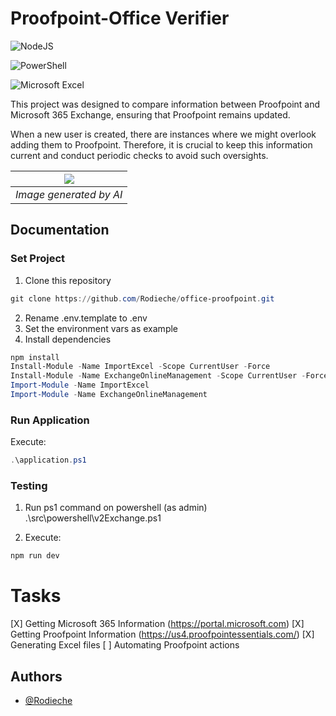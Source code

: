 # Proofpoint-Office Verifier

![NodeJS](https://img.shields.io/badge/node.js-6DA55F?style=for-the-badge&logo=node.js&logoColor=white)

![PowerShell](https://img.shields.io/badge/PowerShell-%235391FE.svg?style=for-the-badge&logo=powershell&logoColor=white)

![Microsoft Excel](https://img.shields.io/badge/Microsoft_Excel-217346?style=for-the-badge&logo=microsoft-excel&logoColor=white)

This project was designed to compare information between Proofpoint and Microsoft 365 Exchange, ensuring that Proofpoint remains updated.

When a new user is created, there are instances where we might overlook adding them to Proofpoint. Therefore, it is crucial to keep this information current and conduct periodic checks to avoid such oversights.

| ![](https://res.cloudinary.com/echeniquer/image/upload/v1721295457/Proyectos/Office-Proofpoint/_95a02d33-198e-4f9d-a5b7-3362758d022d.jpg ) |
|:--:|
| *Image generated by AI* |

## Documentation

### Set Project

1. Clone this repository
```powershell
git clone https://github.com/Rodieche/office-proofpoint.git
```

2. Rename .env.template to .env
3. Set the environment vars as example
4. Install dependencies

```powershell
npm install
Install-Module -Name ImportExcel -Scope CurrentUser -Force
Install-Module -Name ExchangeOnlineManagement -Scope CurrentUser -Force
Import-Module -Name ImportExcel
Import-Module -Name ExchangeOnlineManagement
```

### Run Application

Execute:
```powershell
.\application.ps1
```

### Testing

1. Run ps1 command on powershell (as admin)
.\src\powershell\v2Exchange.ps1

2. Execute:
```bash
npm run dev
```

# Tasks

[X] Getting Microsoft 365 Information (https://portal.microsoft.com)
[X] Getting Proofpoint Information (https://us4.proofpointessentials.com/)
[X] Generating Excel files
[ ] Automating Proofpoint actions

## Authors

- [@Rodieche](https://github.com/Rodieche)

